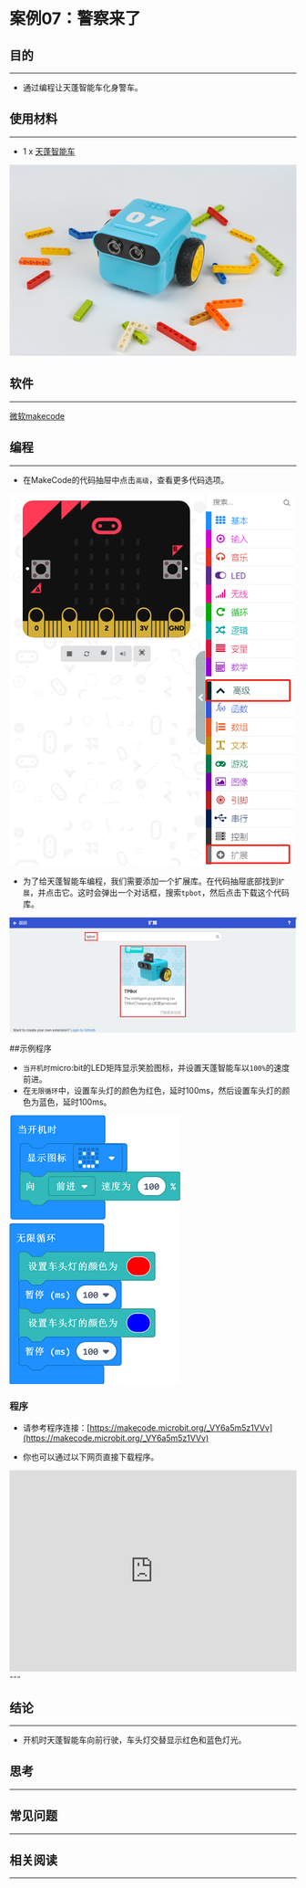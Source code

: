 # 案例07：警察来了

## 目的
---
- 通过编程让天蓬智能车化身警车。

## 使用材料
---

- 1 x [天蓬智能车](https://item.taobao.com/item.htm?spm=a1z10.5-c-s.w4002-18602834185.41.68d15ccfBFHNPy&id=618758535761)



![](./images/TPBot_tianpeng_case_01_01.png)





## 软件
---
[微软makecode](https://makecode.microbit.org/#)


## 编程
---


- 在MakeCode的代码抽屉中点击`高级`，查看更多代码选项。

![](./images/TPBot_tianpeng_case_01_02.png)

- 为了给天蓬智能车编程，我们需要添加一个扩展库。在代码抽屉底部找到`扩展`，并点击它。这时会弹出一个对话框，搜索`tpbot`，然后点击下载这个代码库。

![](./images/TPBot_tianpeng_case_01_03.png)

##示例程序
- `当开机时`micro:bit的LED矩阵显示笑脸图标，并设置天蓬智能车以`100%`的速度前进。
- 在`无限循环`中，设置车头灯的颜色为红色，延时100ms，然后设置车头灯的颜色为蓝色，延时100ms。

![](./images/TPBot_tianpeng_case_07_04.png)

### 程序
- 请参考程序连接：[https://makecode.microbit.org/_VY6a5m5z1VVv](https://makecode.microbit.org/_VY6a5m5z1VVv)

- 你也可以通过以下网页直接下载程序。

<div style="position:relative;height:0;padding-bottom:70%;overflow:hidden;"><iframe style="position:absolute;top:0;left:0;width:100%;height:100%;" src="https://makecode.microbit.org/#pub:_VY6a5m5z1VVv" frameborder="0" sandbox="allow-popups allow-forms allow-scripts allow-same-origin"></iframe></div>  
---

## 结论
---

- 开机时天蓬智能车向前行驶，车头灯交替显示红色和蓝色灯光。


## 思考
---


## 常见问题
---


## 相关阅读  
---

